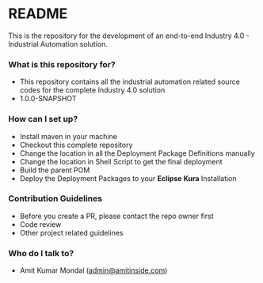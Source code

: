 # README #

This is the repository for the development of an end-to-end Industry 4.0 - Industrial Automation solution.

### What is this repository for? ###

* This repository contains all the industrial automation related source codes for the complete Industry 4.0 solution
* 1.0.0-SNAPSHOT 

### How can I set up? ###

* Install maven in your machine
* Checkout this complete repository 
* Change the location in all the Deployment Package Definitions manually
* Change the location in Shell Script to get the final deployment
* Build the parent POM
* Deploy the Deployment Packages to your **Eclipse Kura** Installation

### Contribution Guidelines ###

* Before you create a PR, please contact the repo owner first
* Code review
* Other project related guidelines

### Who do I talk to? ###

* Amit Kumar Mondal (admin@amitinside.com)
